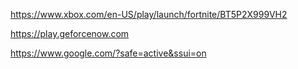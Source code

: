 https://www.xbox.com/en-US/play/launch/fortnite/BT5P2X999VH2

https://play.geforcenow.com

https://www.google.com/?safe=active&ssui=on

